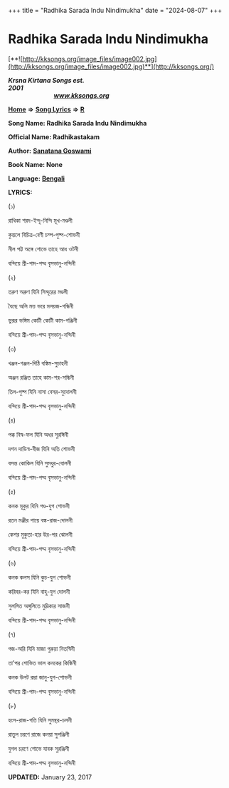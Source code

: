 +++
title = "Radhika Sarada Indu Nindimukha"
date = "2024-08-07"
+++

# Radhika Sarada Indu Nindimukha
[**![http://kksongs.org/image_files/image002.jpg](http://kksongs.org/image_files/image002.jpg)**](http://kksongs.org/)

**_Krsna Kirtana Songs est. 2001_**                                                                                                                                                 **_www.kksongs.org_**

**[Home](http://kksongs.org/)** **⇒** **[Song Lyrics](http://kksongs.org/lyrics.html)** **⇒** **[R](http://kksongs.org/songs/song_r.html)**

**Song Name: Radhika Sarada Indu Nindimukha**

**Official Name: Radhikastakam**

**Author:** [**Sanatana Goswami**](http://kksongs.org/authors/list/sanatana_g.html)

**Book Name: None**

**Language:** [**Bengali**](http://kksongs.org/language/list/bengali.html)

**LYRICS:**

(১)

রাধিকা শরদ\-ইন্দূ\-নিন্দি মূখ\-মণ্ডলী

কুন্তলে বিচিত্র\-বেণী চম্প\-পুষ্প\-শোভনী

নীল পট্ট অঙ্গে শোভে তাহে আধ ওটনী

বন্দিয়ে শ্রী\-পাদ\-পদ্ম বৃসভানু\-নন্দিনী

(২)

তরুণ অরুণ যিনি সিন্দূরের মণ্ডলী

যৈছে অলি মত্ত ভরে মলয়জ\-গন্ধিনী

ভুরূর ভঙ্গিম কোটী কোটী কাম\-গঞ্জিনী

বন্দিয়ে শ্রী\-পাদ\-পদ্ম বৃসভানু\-নন্দিনী

(৩)

খঞ্জন\-গঞ্জন\-দিঠি বঙ্কিম\-সুচাহনী

অঞ্জন রঞ্জিত তাহে কাম\-শর\-সন্ধিনী

তিল\-পুষ্প যিনি নাসা বেসর\-সুদোলনী

বন্দিয়ে শ্রী\-পাদ\-পদ্ম বৃসভানু\-নন্দিনী

(৪)

পক্ক বিস্ব\-ফল যিনি অধর সুরঙ্গিনী

দশন দাডিস্ব\-বীজ যিনি অতি শোভনী

বসন্ত কোকিল যিনি সুমধুর\-বোলনী

বন্দিয়ে শ্রী\-পাদ\-পদ্ম বৃসভানু\-নন্দিনী

(৫)

কনক মূকুর যিনি গণ্ড\-যুগ শোভনী

রতন মঞ্জীর পায়ে বঙ্ক\-রাজ\-দোলনী

কেশর মুকুতা\-হার উর\-পর ঝোলনী

বন্দিয়ে শ্রী\-পাদ\-পদ্ম বৃসভানু\-নন্দিনী

(৬)

কনক কলস যিনি কুচ\-যুগ শোভনী

করিবর\-কর যিনি বাহু\-যুগ দোলনী

সুললিত অঙ্গুলিতে মুদ্রিকার সাজনী

বন্দিয়ে শ্রী\-পাদ\-পদ্ম বৃসভানু\-নন্দিনী

(৭)

গজ\-অরি যিনি মাজা গুরুয়া নিতস্বিনী

তা’পর শোভিত ভাল কনকের কিঙ্কিনী

কনক উলট রম্ভা জানু\-যুগ\-শোভনী

বন্দিয়ে শ্রী\-পাদ\-পদ্ম বৃসভানু\-নন্দিনী

(৮)

হংস\-রাজ\-গতি যিনি সুমন্থর\-চলনী

রাতুল চরণে রাজে কনয়া সুপঞ্জিনী

যুগল চরণে শোভে যাবক সুরঞ্জিনী

বন্দিয়ে শ্রী\-পাদ\-পদ্ম বৃসভানু\-নন্দিনী

**UPDATED:** January 23, 2017